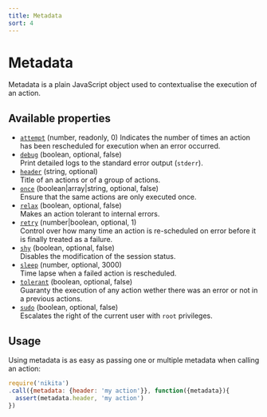 ```yaml
---
title: Metadata
sort: 4
---
```


# Metadata

Metadata is a plain JavaScript object used to contextualise the execution of an action.

## Available properties

* [`attempt`](/metadata/attempt/) (number, readonly, 0)
  Indicates the number of times an action has been rescheduled for execution when an error occurred.
* [`debug`](/metadata/debug/) (boolean, optional, false)   
  Print detailed logs to the standard error output (`stderr`).
* [`header`](/metadata/header/) (string, optional)   
  Title of an actions or of a group of actions.
* [`once`](/metadata/once/) (boolean|array|string, optional, false)   
  Ensure that the same actions are only executed once.
* [`relax`](/metadata/relax/) (boolean, optional, false)   
  Makes an action tolerant to internal errors.
* [`retry`](/metadata/retry/) (number|boolean, optional, 1)   
  Control over how many time an action is re-scheduled on error before it is finally treated as a failure.
* [`shy`](/metadata/shy/) (boolean, optional, false)   
  Disables the modification of the session status.
* [`sleep`](/metadata/sleep/) (number, optional, 3000)   
  Time lapse when a failed action is rescheduled.
* [`tolerant`](/metadata/tolerant/) (boolean, optional, false)   
  Guaranty the execution of any action wether there was an error or not in a previous actions.
* [`sudo`](/metadata/sudo/) (boolean, optional, false)   
  Escalates the right of the current user with `root` privileges.

## Usage

Using metadata is as easy as passing one or multiple metadata when calling an action:

```js
require('nikita')
.call({metadata: {header: 'my action'}}, function({metadata}){
  assert(metadata.header, 'my action')
})
```

<!-- ## Available actions

Each actions in Nikita expect specific options. You must consult the documentation of each individual actions to know in detail which options are available.

Some actions are globally available to every actions. They are defined and managed by Nikita itself. You can consult the documentation of each option to obtain detailed information about its usage and behaviour. -->
